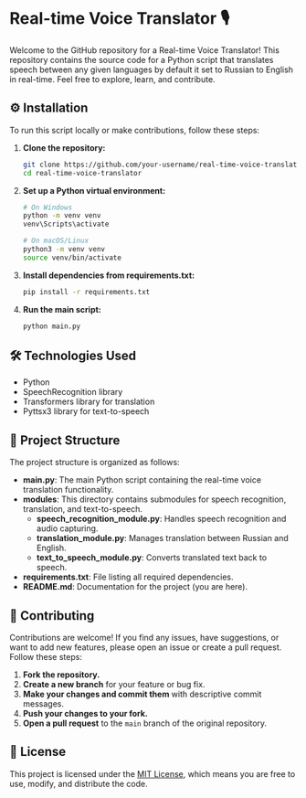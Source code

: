 # Real-time Voice Translator 🎙️

Welcome to the GitHub repository for a Real-time Voice Translator! This repository contains the source code for a Python script that translates speech between any given languages by default it set to Russian to English in real-time. Feel free to explore, learn, and contribute.

## ⚙️ Installation

To run this script locally or make contributions, follow these steps:

1. **Clone the repository:**
    ```bash
    git clone https://github.com/your-username/real-time-voice-translator.git
    cd real-time-voice-translator
    ```

2. **Set up a Python virtual environment:**
    ```bash
    # On Windows
    python -m venv venv
    venv\Scripts\activate
    
    # On macOS/Linux
    python3 -m venv venv
    source venv/bin/activate
    ```

3. **Install dependencies from requirements.txt:**
    ```bash
    pip install -r requirements.txt
    ```

4. **Run the main script:**
    ```bash
    python main.py
    ```

## 🛠️ Technologies Used

- Python
- SpeechRecognition library
- Transformers library for translation
- Pyttsx3 library for text-to-speech

## 📂 Project Structure

The project structure is organized as follows:

- **main.py**: The main Python script containing the real-time voice translation functionality.
- **modules**: This directory contains submodules for speech recognition, translation, and text-to-speech.
  - **speech_recognition_module.py**: Handles speech recognition and audio capturing.
  - **translation_module.py**: Manages translation between Russian and English.
  - **text_to_speech_module.py**: Converts translated text back to speech.
- **requirements.txt**: File listing all required dependencies.
- **README.md**: Documentation for the project (you are here).

## 🤝 Contributing

Contributions are welcome! If you find any issues, have suggestions, or want to add new features, please open an issue or create a pull request. Follow these steps:

1. **Fork the repository.**
2. **Create a new branch** for your feature or bug fix.
3. **Make your changes and commit them** with descriptive commit messages.
4. **Push your changes to your fork.**
5. **Open a pull request** to the `main` branch of the original repository.

## 📄 License

This project is licensed under the [MIT License](LICENSE.md), which means you are free to use, modify, and distribute the code.
